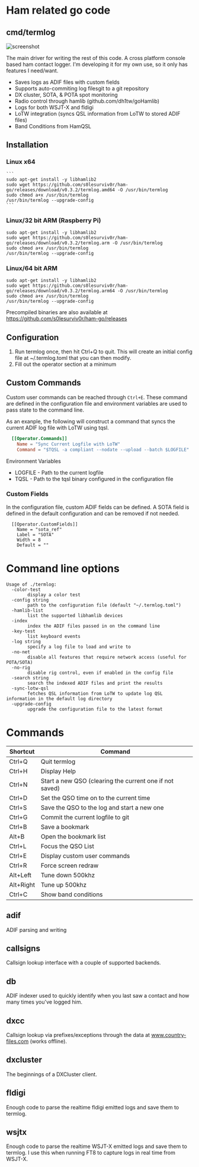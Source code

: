 # Ham related go code

## cmd/termlog

![screenshot](https://raw.githubusercontent.com/s0lesurviv0r/ham-go/master/_screenshots/screenshot.png)

The main driver for writing the rest of this code.  A cross platform console
based ham contact logger.  I'm developing it for my own use, so it only has
features I need/want.

- Saves logs as ADIF files with custom fields
- Supports auto-commiting log filesgit to a git repository
- DX cluster, SOTA, & POTA spot monitoring
- Radio control through hamlib (github.com/dh1tw/goHamlib)
- Logs for both WSJT-X and fldigi
- LoTW integration (syncs QSL information from LoTW to stored ADIF files)
- Band Conditions from HamQSL

## Installation

### Linux x64
    ```
    sudo apt-get install -y libhamlib2
    sudo wget https://github.com/s0lesurviv0r/ham-go/releases/download/v0.3.2/termlog.amd64 -O /usr/bin/termlog
    sudo chmod a+x /usr/bin/termlog
    /usr/bin/termlog --upgrade-config
    ```
    
### Linux/32 bit ARM (Raspberry Pi)
```
sudo apt-get install -y libhamlib2
sudo wget https://github.com/s0lesurviv0r/ham-go/releases/download/v0.3.2/termlog.arm -O /usr/bin/termlog
sudo chmod a+x /usr/bin/termlog
/usr/bin/termlog --upgrade-config
```

### Linux/64 bit ARM
```
sudo apt-get install -y libhamlib2
sudo wget https://github.com/s0lesurviv0r/ham-go/releases/download/v0.3.2/termlog.arm64 -O /usr/bin/termlog
sudo chmod a+x /usr/bin/termlog
/usr/bin/termlog --upgrade-config
```

Precompiled binaries are also available at https://github.com/s0lesurviv0r/ham-go/releases

## Configuration

1) Run termlog once, then hit Ctrl+Q to quit.  This will create an initial
   config file at ~/.termlog.toml that you can then modify.
2) Fill out the operator section at a minimum

## Custom Commands

Custom user commands can be reached through ```Ctrl+E```. These command are defined in the configuration file and environment
variables are used to pass state to the command line.

As an exanple, the following will construct a command that syncs the current ADIF log file with LoTW using tqsl.

```toml
  [[Operator.Commands]]
    Name = "Sync Current Logfile with LoTW"
    Command = "$TQSL -a compliant --nodate --upload --batch $LOGFILE"
```

Environment Variables
- LOGFILE - Path to the current logfile
- TQSL - Path to the tqsl binary configured in the configuration file

### Custom Fields
In the configuration file, custom ADIF fields can be defined.  A SOTA field is defined in the default 
configuration and can be removed if not needed.

```
  [[Operator.CustomFields]]
    Name = "sota_ref"
    Label = "SOTA"
    Width = 8
    Default = ""
```

# Command line options
```
Usage of ./termlog:
  -color-test
    	display a color test
  -config string
    	path to the configuration file (default "~/.termlog.toml")
  -hamlib-list
    	list the supported libhamlib devices
  -index
    	index the ADIF files passed in on the command line
  -key-test
    	list keyboard events
  -log string
    	specify a log file to load and write to
  -no-net
    	disable all features that require network access (useful for POTA/SOTA)
  -no-rig
    	disable rig control, even if enabled in the config file
  -search string
    	search the indexed ADIF files and print the results
  -sync-lotw-qsl
    	fetches QSL information from LoTW to update log QSL information in the default log directory
  -upgrade-config
    	upgrade the configuration file to the latest format
```

# Commands
    
| Shortcut  | Command |
|-----------|---------|
| Ctrl+Q    | Quit termlog |
| Ctrl+H    | Display Help |
| Ctrl+N    | Start a new QSO (clearing the current one if not saved) |
| Ctrl+D    | Set the QSO time on to the current time |
| Ctrl+S    | Save the QSO to the log and start a new one |
| Ctrl+G    | Commit the current logfile to git |
| Ctrl+B    | Save a bookmark |
| Alt+B     | Open the bookmark list |
| Ctrl+L    | Focus the QSO List |
| Ctrl+E    | Display custom user commands |
| Ctrl+R    | Force screen redraw |
| Alt+Left  | Tune down 500khz |
| Alt+Right | Tune up 500khz |
| Ctrl+C    | Show band conditions |

## adif

ADIF parsing and writing

## callsigns

Callsign lookup interface with a couple of supported backends.

## db

ADIF indexer used to quickly identify when you last saw a contact and how many
times you've logged him.

## dxcc

Callsign lookup via prefixes/exceptions through the data at
www.country-files.com (works offline).

## dxcluster

The beginnings of a DXCluster client.

## fldigi

Enough code to parse the realtime fldigi emitted logs and save them to termlog.

## wsjtx

Enough code to parse the realtime WSJT-X emitted logs and save them to termlog. I use this when running
FT8 to capture logs in real time from WSJT-X.
